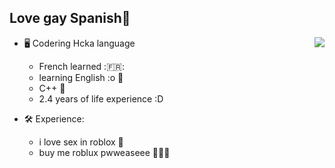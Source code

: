 

Love gay Spanish💜
---

<a href="https://discord.com/users/998107999723868180">
  <img src="https://lanyard.cnrad.dev/api/998107999723868180?hideTimestamp=true&idleMessage=sleep/relax time :D <3" align="right" />
</a>

- 🖥️ Codering Hcka language
  - French learned :🇫🇷:
  - learning English :o 🥖
  - C++ 💫
  - 2.4 years of life experience :D 

- 🛠 Experience:
  - i love sex in roblox 🔫
  - buy me roblux pwweaseee 🥺🥺🥺

